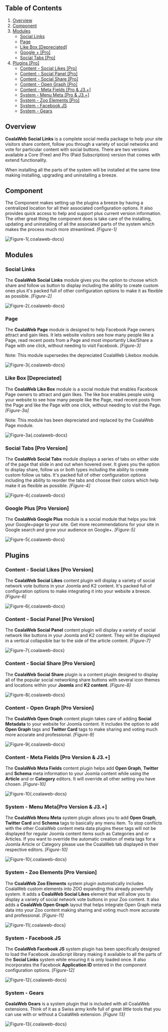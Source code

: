 ## Table of Contents
1.  [Overview](#overview)
2.  [Component](#component)
3.  [Modules](#modules)
    -   [Social Links](#mod-social)
    -   [Page](#mod-page)
    -   [Like Box \[Depreciated\]](#mod-likebox)
    -   [Google + \[Pro\]](#mod-google)
    -   [Social Tabs \[Pro\]](#mod-tabs)
4.  [Plugins \[Pro\]](#plugins)
    -   [Content - Social Likes \[Pro\]](#plg-likes)
    -   [Content - Social Panel \[Pro\]](#plg-panel)
    -   [Content - Social Share \[Pro\]](#plg-share)
    -   [Content - Open Graph \[Pro\]](#plg-og)
    -   [Content - Meta Fields \[Pro & J3.+\]](#plg-meta)
    -   [System - Menu Meta \[Pro & J3.+\]](#plg-meta-menu)
    -   [System - Zoo Elements \[Pro\]](#plg-zoo)
    -   [System - Facebook JS](#plg-fbjs)
    -   [System - Gears](#plg-gears)

## <a class="doc-top" name="overview"></a>Overview

**CoalaWeb Social Links** is a complete social media package to help your site visitors share content, follow you through a variety of social networks and vote for particular content with social buttons. There are two versions available a Core (Free) and Pro (Paid Subscription) version that comes with extend functionality.

<div class="uk-alert">When installing all the parts of the system will be installed at the same time making installing, upgrading and uninstalling a breeze.</div>

## <a name="component"></a>Component

The Component makes setting up the plugins a breeze by having a centralized location for all their associated configuration options. It also provides quick access to help and support plus current version information. The other great thing the component does is take care of the installing, updating and uninstalling of all the associated parts of the system which makes the process much more streamlined. *\[Figure-1\]*

![Figure-1](http://cdn.coalaweb.com/images/docs/joomla-extensions/social-links/system-parts/social-component.png "Figure-1"){.coalaweb-docs}

## <a name="modules"></a>Modules

### <a name="mod-social"></a>Social Links

The **CoalaWeb Social Links** module gives you the option to choose which share and follow us button to display including the ability to create custom ones plus it's packed full of other configuration options to make it as flexible as possible. *\[Figure-2\]*

![Figure-2](http://cdn.coalaweb.com/images/docs/joomla-extensions/social-links/system-parts/social-links.png "Figure-2"){.coalaweb-docs}

### <a name="mod-page"></a>Page

The **CoalaWeb Page** module is designed to help Facebook Page owners attract and gain likes. It lets website visitors see how many people like a Page, read recent posts from a Page and most importantly Like/Share a Page with one click, without needing to visit Facebook. *\[Figure-3\]*

<div class="uk-alert">Note: This module supersedes the depreciated CoalaWeb Likebox module.</div>

![Figure-3](http://cdn.coalaweb.com/images/docs/joomla-extensions/social-links/system-parts/page.png "Figure-3"){.coalaweb-docs}

### <a name="mod-likebox"></a>Like Box \[Depreciated\]

The **CoalaWeb Like Box** module is a social module that enables Facebook Page owners to attract and gain likes. The like box enables people using your website to see how many people like the Page, read recent posts from the Page and like the Page with one click, without needing to visit the Page. *\[Figure-3a\]*

<div class="uk-alert">Note: This module has been depreciated and replaced by the CoalaWeb Page module.</div>

![Figure-3a](http://cdn.coalaweb.com/images/docs/joomla-extensions/social-links/system-parts/likebox.png "Figure-3a"){.coalaweb-docs}

### <a name="mod-tabs"></a>Social Tabs \[Pro Version\]

The **CoalaWeb Social Tabs** module displays a series of tabs on either side of the page that slide in and out when hovered over. It gives you the option to display share, follow us or both types including the ability to create custom follow us tabs. It's packed full of other configuration options including the ability to reorder the tabs and choose their colors which help make it as flexible as possible. *\[Figure-4\]*

![Figure-4](http://cdn.coalaweb.com/images/docs/joomla-extensions/social-links/system-parts/social-tabs.png "Figure-4"){.coalaweb-docs}

### <a name="mod-google"></a>Google Plus \[Pro Version\]

The **CoalaWeb Google Plus** module is a social module that helps you link your Google+page to your site. Get more recommendations for your site in Google search and grow your audience on Google+. *\[Figure-5\]*

![Figure-5](http://cdn.coalaweb.com/images/docs/joomla-extensions/social-links/system-parts/google.png "Figure-5"){.coalaweb-docs}

## <a name="plugins"></a>Plugins

### <a name="plg-likes"></a>Content - Social Likes \[Pro Version\]

The **CoalaWeb Social Likes** content plugin will display a variety of social network vote buttons in your Joomla and K2 content. It's packed full of configuration options to make integrating it into your website a breeze. *\[Figure-6\]*

![Figure-6](http://cdn.coalaweb.com/images/docs/joomla-extensions/social-links/system-parts/social-likes.png "Figure-6"){.coalaweb-docs}

### <a name="plg-panel"></a>Content - Social Panel \[Pro Version\]

The **CoalaWeb Social Panel** content plugin will display a variety of social network like buttons in your Joomla and K2 content. They will be displayed in a vertical collapsible bar to the side of the article content. *\[Figure-7\]*

![Figure-7](http://cdn.coalaweb.com/images/docs/joomla-extensions/social-links/system-parts/social-panel.png "Figure-7"){.coalaweb-docs}

### <a name="plg-share"></a>Content - Social Share \[Pro Version\]

The **CoalaWeb Social Share** plugin is a content plugin designed to display all of the popular social networking share buttons with several icon themes and locations within your **Joomla** and **K2 content**. *\[Figure-8\]*

![Figure-8](http://cdn.coalaweb.com/images/docs/joomla-extensions/social-links/system-parts/social-share.png "Figure-8"){.coalaweb-docs}

### <a name="plg-og"></a>Content - Open Graph \[Pro Version\]

The **CoalaWeb Open Graph** content plugin takes care of adding **Social Metadata** to your website for Joomla content. It includes the option to add **Open Graph** tags and **Twitter Card** tags to make sharing and voting much more accurate and professional. *\[Figure-9\]*

![Figure-9](http://cdn.coalaweb.com/images/docs/joomla-extensions/social-links/system-parts/meta-data.png "Figure-9"){.coalaweb-docs}

### <a name="plg-meta"></a>Content - Meta Fields \[Pro Version & J3.+]

The **CoalaWeb Meta Fields** content plugin helps add **Open Graph**, **Twitter** and **Schema** meta information to your Joomla content while using the **Article** and or **Category** editors. It will override all other setting you have chosen. *\[Figure-10\]*

![Figure-10](http://cdn.coalaweb.com/images/docs/joomla-extensions/social-links/system-parts/meta-fields.png "Figure-10"){.coalaweb-docs}


### <a name="plg-menu-meta"></a>System - Menu Meta\[Pro Version & J3.+]

The **CoalaWeb Menu Meta** system plugin allows you to add **Open Graph**, **Twitter Card** and **Schema** tags to basically any menu item. To stop conflicts with the other CoalaWeb content meta data plugins these tags will not be displayed for regular Joomla content items such as Categories and or Articles. If you want to override the automatic creation of meta tags for a Joomla Article or Category please use the CoalaWeb tab displayed in their respective editors. *\[Figure-10\]*

![Figure-10](http://cdn.coalaweb.com/images/docs/joomla-extensions/social-links/system-parts/menu-meta.png "Figure-10"){.coalaweb-docs}

### <a name="plg-zoo"></a>System - Zoo Elements \[Pro Version\]

The **CoalaWeb Zoo Elements** system plugin automatically includes CoalaWeb custom elements into ZOO expanding this already powerfully system. It adds a **CoalaWeb Social Likes** element that will allow you to display a variety of social network vote buttons in your Zoo content. It also adds a **CoalaWeb Open Graph** layout that helps integrate Open Graph meta data into your Zoo content making sharing and voting much more accurate and professional. *\[Figure-11\]*

![Figure-11](http://cdn.coalaweb.com/images/docs/joomla-extensions/social-links/system-parts/social-likes.png "Figure-11"){.coalaweb-docs}

### <a name="plg-fbjs"></a>System - Facebook JS

The **CoalaWeb Facebook JS** system plugin has been specifically designed to load the Facebook JavaScript library making it available to all the parts of the **Social Links** system while ensuring it is only loaded once. It also incorporates the Facebook **Application ID** entered in the component configuration options. *\[Figure-12\]*

![Figure-12](http://cdn.coalaweb.com/images/docs/joomla-extensions/social-links/system-parts/facebook-js.png "Figure-12"){.coalaweb-docs}

### <a name="plg-gears"></a>System - Gears

**CoalaWeb Gears** is a system plugin that is included with all CoalaWeb extensions. Think of it as a Swiss army knife full of great little tools that you can use with or without a CoalaWeb extension. *\[Figure 13\]*

![Figure-13](http://cdn.coalaweb.com/images/docs/joomla-extensions/gears/cw-gears.png "Figure-13"){.coalaweb-docs}